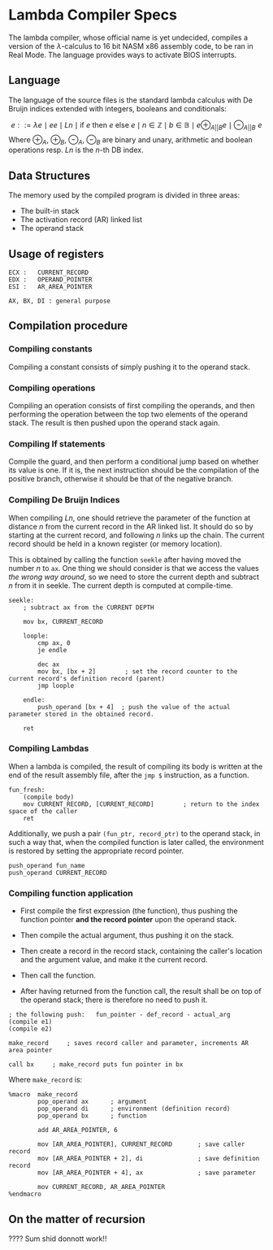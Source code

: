 # Lambda Compiler Specs
The lambda compiler, whose official name is yet undecided, compiles a version of the $\lambda$-calculus to 16 bit NASM x86 assembly code, to be ran in Real Mode. The language provides ways to activate BIOS interrupts.

## Language
The language of the source files is the standard lambda calculus with De Bruijn indices extended with integers, booleans and conditionals:

$$e ::= \lambda e \mid ee \mid Ln \mid \text{if }e\text{ then } e \text{ else } e \mid n \in \mathbb Z \mid b \in \mathbb B \mid e \oplus_{A || B} e \mid \ominus_{A || B} \,\,e$$
Where $\oplus_A$, $\oplus_B$, $\ominus_A$, $\ominus_B$ are binary and unary, arithmetic and boolean operations resp. $Ln$ is the $n$-th DB index.

## Data Structures

The memory used by the compiled program is divided in three areas:

- The built-in stack
- The activation record (AR) linked list
- The operand stack

## Usage of registers
```
ECX : 	CURRENT_RECORD
EDX :	OPERAND_POINTER
ESI : 	AR_AREA_POINTER

AX, BX, DI : general purpose

```

## Compilation procedure

### Compiling constants
Compiling a constant consists of simply pushing it to the operand stack.

### Compiling operations

Compiling an operation consists of first compiling the operands, and then performing the operation between the top two elements of the operand stack. The result is then pushed upon the operand stack again.

### Compiling If statements

Compile the guard, and then perform a conditional jump based on whether its value is one. If it is, the next instruction should be the compilation of the positive branch, otherwise it should be that of the negative branch.

### Compiling De Bruijn Indices

When compiling $Ln$, one should retrieve the parameter of the function at distance $n$ from the current record in the AR linked list. It should do so by starting at the current record, and following $n$ links up the chain. The current record should be held in a known register (or memory location).

This is obtained by calling the function `seekle` after having moved the number $n$ to `ax`. One thing we should consider is that we access the values *the wrong way around*, so we need to store the current depth and subtract $n$ from it in seekle. The current depth is computed at compile-time.

```
seekle:
	; subtract ax from the CURRENT DEPTH

	mov bx, CURRENT_RECORD

	loople:
		cmp ax, 0
		je endle

		dec ax
		mov bx, [bx + 2]        ; set the record counter to the current record's definition record (parent)
		jmp loople

	endle:
		push_operand [bx + 4]  ; push the value of the actual parameter stored in the obtained record.
	
	ret

```

### Compiling Lambdas

When a lambda is compiled, the result of compiling its body is written at the end of the result assembly file, after the `jmp $` instruction, as a function. 

```
fun_fresh:
	(compile body)
	mov CURRENT_RECORD, [CURRENT_RECORD]		; return to the index space of the caller
	ret
```

Additionally, we push a pair `(fun_ptr, record_ptr)` to the operand stack, in such a way that, when the compiled function is later called, the environment is restored by setting the appropriate record pointer.

```
push_operand fun_name
push_operand CURRENT_RECORD
```

### Compiling function application

- First compile the first expression (the function), thus pushing the function pointer **and the record pointer** upon the operand stack. 
- Then compile the actual argument, thus pushing it on the stack. 

- Then create a record in the record stack, containing the caller's location and the argument value, and make it the current record. 
- Then call the function. 
- After having returned from the function call, the result shall be on top of the operand stack; there is therefore no need to push it.

```
; the following push: 	fun_pointer - def_record - actual_arg
(compile e1)
(compile e2)

make_record  	; saves record caller and parameter, increments AR area pointer

call bx		; make_record puts fun pointer in bx

```

Where `make_record` is:

```
%macro 	make_record
		pop_operand ax		; argument
		pop_operand di		; environment (definition record)
		pop_operand bx		; function
		
		add AR_AREA_POINTER, 6
		
		mov [AR_AREA_POINTER], CURRENT_RECORD		; save caller record
		mov [AR_AREA_POINTER + 2], di				; save definition record
		mov [AR_AREA_POINTER + 4], ax				; save parameter
		
		mov CURRENT_RECORD, AR_AREA_POINTER
%endmacro
```


## On the matter of recursion

???? Sum shid donnott work!!